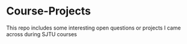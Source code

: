 # Course-Projects
This repo includes some interesting open questions or projects I came across during SJTU courses 

